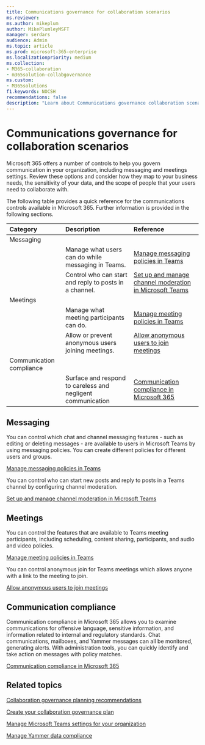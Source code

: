```yaml
---
title: Communications governance for collaboration scenarios
ms.reviewer: 
ms.author: mikeplum
author: MikePlumleyMSFT
manager: serdars
audience: Admin
ms.topic: article
ms.prod: microsoft-365-enterprise
ms.localizationpriority: medium
ms.collection: 
- M365-collaboration
- m365solution-collabgovernance
ms.custom: 
- M365solutions
f1.keywords: NOCSH
recommendations: false
description: "Learn about Communications governance collaboration scenarios."
---
```


# Communications governance for collaboration scenarios

Microsoft 365 offers a number of controls to help you govern communication in your organization, including messaging and meetings settings. Review these options and consider how they map to your business needs, the sensitivity of your data, and the scope of people that your users need to collaborate with.

The following table provides a quick reference for the communications controls available in Microsoft 365. Further information is provided in the following sections.

|Category|Description|Reference|
|:-------|:----------|:--------|
|Messaging|||
||Manage what users can do while messaging in Teams.|[Manage messaging policies in Teams](/microsoftteams/messaging-policies-in-teams)|
||Control who can start and reply to posts in a channel.|[Set up and manage channel moderation in Microsoft Teams](/microsoftteams/manage-channel-moderation-in-teams)|
|Meetings|||
||Manage what meeting participants can do.|[Manage meeting policies in Teams](/microsoftteams/meeting-policies-in-teams)|
||Allow or prevent anonymous users joining meetings.|[Allow anonymous users to join meetings](/microsoftteams/meeting-settings-in-teams#allow-anonymous-users-to-join-meetings)|
|Communication compliance|||
||Surface and respond to careless and negligent communication|[Communication compliance in Microsoft 365](../compliance/communication-compliance.md)|

## Messaging

You can control which chat and channel messaging features - such as editing or deleting messages - are available to users in Microsoft Teams by using messaging policies. You can create different policies for different users and groups.

[Manage messaging policies in Teams](/microsoftteams/messaging-policies-in-teams)

You can control who can start new posts and reply to posts in a Teams channel by configuring channel moderation.

[Set up and manage channel moderation in Microsoft Teams](/microsoftteams/manage-channel-moderation-in-teams)

## Meetings

You can control the features that are available to Teams meeting participants, including scheduling, content sharing, participants, and audio and video policies.

[Manage meeting policies in Teams](/microsoftteams/meeting-policies-in-teams)

You can control anonymous join for Teams meetings which allows anyone with a link to the meeting to join.

[Allow anonymous users to join meetings](/microsoftteams/meeting-settings-in-teams#allow-anonymous-users-to-join-meetings)


## Communication compliance

Communication compliance in Microsoft 365 allows you to examine communications for offensive language, sensitive information, and information related to internal and regulatory standards. Chat communications, mailboxes, and Yammer messages can all be monitored, generating alerts. With administration tools, you can quickly identify and take action on messages with policy matches.

[Communication compliance in Microsoft 365](../compliance/communication-compliance.md)

## Related topics

[Collaboration governance planning recommendations](collaboration-governance-overview.md#collaboration-governance-planning-recommendations)

[Create your collaboration governance plan](collaboration-governance-first.md)

[Manage Microsoft Teams settings for your organization](/microsoftteams/enable-features-office-365)

[Manage Yammer data compliance](/yammer/manage-security-and-compliance/manage-data-compliance)
